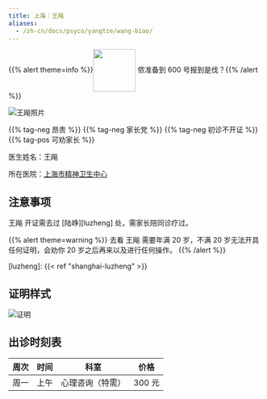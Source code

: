 ```yaml
---
title: 上海｜王飚
aliases:
  - /zh-cn/docs/psyco/yangtze/wang-biao/
---
```


{{% alert theme=info %}}<img src="/images/wpnl.jpg" style="display:inline;height:6em;vertical-align: middle" /> 侬准备到 600 号报到是伐？{{% /alert %}}

![王飚照片](images/doctor/wang-biao.jpg)

{{% tag-neg 昂贵 %}} {{% tag-neg 家长党 %}} {{% tag-neg 初诊不开证 %}} {{% tag-pos 可劝家长 %}}

医生姓名：王飚

所在医院：[上海市精神卫生中心](https://www.amap.com/place/B0HR6N4LN1)

## 注意事项

王飚 开证需去过 [陆峥][luzheng] 处，需家长陪同诊疗过。

{{% alert theme=warning %}}
去看 王飚 需要年满 20 岁，不满 20 岁无法开具任何证明，会劝你 20 岁之后再来以及进行任何操作。
{{% /alert %}}

[luzheng]: {{< ref "shanghai-luzheng" >}}

## 证明样式

![证明](images/doctor/wang-biao-zm.jpg)

## 出诊时刻表

| 周次 | 时间 |       科室       |  价格  |
| :--: | :--: | :--------------: | :----: |
| 周一 | 上午 | 心理咨询（特需） | 300 元 |
